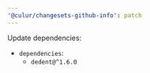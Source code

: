 ```yaml
---
'@culur/changesets-github-info': patch
---
```


Update dependencies:

- `dependencies`:
  - `dedent@^1.6.0`
